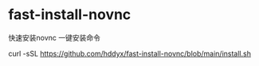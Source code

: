 # fast-install-novnc
快速安装novnc
一键安装命令

curl -sSL https://github.com/hddyx/fast-install-novnc/blob/main/install.sh